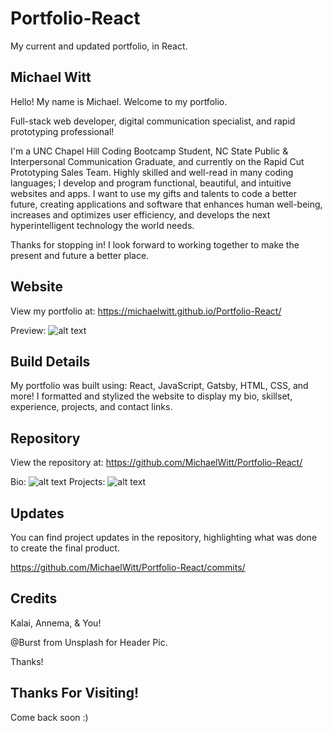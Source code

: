 # Portfolio-React

My current and updated portfolio, in React.

## Michael Witt

Hello! My name is Michael. Welcome to my portfolio.

Full-stack web developer, digital communication specialist, and rapid prototyping professional!

I'm a UNC Chapel Hill Coding Bootcamp Student, NC State Public & Interpersonal Communication Graduate, and currently on the Rapid Cut Prototyping Sales Team. Highly skilled and well-read in many coding languages; I develop and program functional, beautiful, and intuitive websites and apps. I want to use my gifts and talents to code a better future, creating applications and software that enhances human well-being, increases and optimizes user efficiency, and develops the next hyperintelligent technology the world needs.

Thanks for stopping in! I look forward to working together to make the present and future a better place.

## Website

View my portfolio at: https://michaelwitt.github.io/Portfolio-React/

Preview: ![alt text](https://michaelwitt.github.io/Portfolio-React/src/images/home.png)

## Build Details

My portfolio was built using: React, JavaScript, Gatsby, HTML, CSS, and more! I formatted and stylized the website to display my bio, skillset, experience, projects, and contact links.

## Repository

View the repository at: https://github.com/MichaelWitt/Portfolio-React/

Bio: ![alt text](https://michaelwitt.github.io/Portfolio-React/src/images/demo.png)
Projects: ![alt text](https://michaelwitt.github.io/Portfolio-React/src/images/portfolio.png)

## Updates

You can find project updates in the repository, highlighting what was done to create the final product.

https://github.com/MichaelWitt/Portfolio-React/commits/

## Credits

Kalai, Annema, & You!

@Burst from Unsplash for Header Pic.

Thanks!

## Thanks For Visiting!

Come back soon :)
